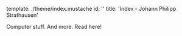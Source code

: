 template: ./theme/index.mustache
id: ''
title: 'Index - Johann Philipp Strathausen'


Computer stuff. And more. Read here!
